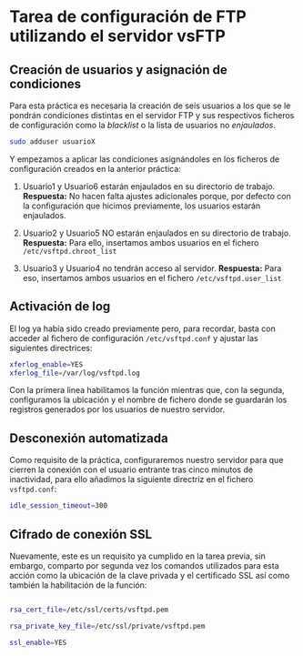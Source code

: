 # Tarea de configuración de FTP utilizando el servidor vsFTP

## Creación de usuarios y asignación de condiciones

Para esta práctica es necesaria la creación de seis usuarios a los que se le pondrán condiciones distintas en el servidor FTP y sus respectivos ficheros de configuración como la _blacklist_ o la lista de usuarios no _enjaulados_.

```sh
sudo adduser usuarioX
```

Y empezamos a aplicar las condiciones asignándoles en los ficheros de configuración creados en la anterior práctica:

1. Usuario1 y Usuario6 estarán enjaulados en su directorio de trabajo.
__Respuesta:__ No hacen falta ajustes adicionales porque, por defecto con la configuración que hicimos previamente, los usuarios estarán enjaulados.

2. Usuario2 y Usuario5 NO estarán enjaulados en su directorio de trabajo.
__Respuesta:__ Para ello, insertamos ambos usuarios en el fichero `/etc/vsftpd.chroot_list`

3. Usuario3 y Usuario4 no tendrán acceso al servidor.
__Respuesta:__ Para eso, insertamos ambos usuarios en el fichero `/etc/vsftpd.user_list`


## Activación de log

El log ya había sido creado previamente pero, para recordar, basta con acceder al fichero de configuración `/etc/vsftpd.conf` y ajustar las siguientes directrices:
```sh
xferlog_enable=YES
xferlog_file=/var/log/vsftpd.log
```

Con la primera linea habilitamos la función mientras que, con la segunda, configuramos la ubicación y el nombre de fichero donde se guardarán los registros generados por los usuarios de nuestro servidor.


## Desconexión automatizada

Como requisito de la práctica, configuraremos nuestro servidor para que cierren la conexión con el usuario entrante tras cinco minutos de inactividad, para ello añadimos la siguiente directriz en el fichero `vsftpd.conf`:

```sh
idle_session_timeout=300
```

## Cifrado de conexión SSL

Nuevamente, este es un requisito ya cumplido en la tarea previa, sin embargo, comparto por segunda vez los comandos utilizados para esta acción como la ubicación de la clave privada y el certificado SSL así como también la habilitación de la función:

```sh

rsa_cert_file=/etc/ssl/certs/vsftpd.pem

rsa_private_key_file=/etc/ssl/private/vsftpd.pem

ssl_enable=YES
```

</div>